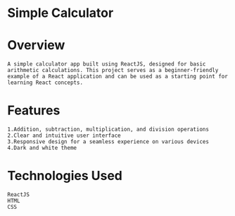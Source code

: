 # Simple Calculator
    
# Overview
    A simple calculator app built using ReactJS, designed for basic arithmetic calculations. This project serves as a beginner-friendly example of a React application and can be used as a starting point for learning React concepts.

# Features
    1.Addition, subtraction, multiplication, and division operations
    2.Clear and intuitive user interface
    3.Responsive design for a seamless experience on various devices
    4.Dark and white theme

# Technologies Used
    ReactJS
    HTML
    CSS
